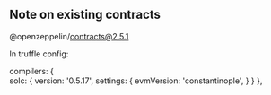 ## Note on existing contracts

@openzeppelin/contracts@2.5.1

In truffle config:

compilers: {	
    solc: {	
      version: '0.5.17',
      settings: {
        evmVersion: 'constantinople',
      }
    }
  },
